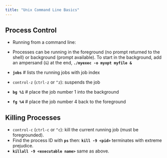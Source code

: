 ```yaml
---
title: "Unix Command Line Basics"
---
```


## Process Control

- Running from a command line:
- Processes can be running in the foreground (no prompt returned to the shell) or background (prompt available). To
  start in the background, add an ampersand (`&`) at the end, **`./myexec -o myopt myfile &`**

- **`jobs`** # lists the running jobs with job index
- `control-z` (`ctrl-z` or `^z`): suspends the job
- **`bg %1`** # place the job number 1 into the background
- **`fg %4`** # place the job number 4 back to the
  foreground

## Killing Processes

- `control-c` (`ctrl-c` or `^c`): kill the current running job (must be foregrounded).
- Find the process ID with **`ps`** then: **`kill -9 <pid>`** terminates with extreme prejudice.
- **`killall -9 <executable name>`** same as above.
